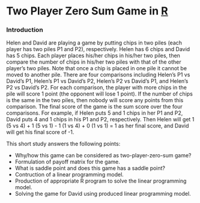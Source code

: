 # Two Player Zero Sum Game in [R](/Program.R)

### Introduction
Helen and David are playing a game by putting chips in two piles (each player has two piles P1 and P2), respectively. Helen has 6 chips and David has 5 chips. Each player places his/her chips in his/her two piles, then compare the number of chips in his/her two piles with that of the other player’s two piles. Note that once a chip is placed in one pile it cannot be moved to another pile. There are four comparisons including Helen’s P1 vs David’s P1, Helen’s P1 vs David’s P2, Helen’s P2 vs David’s P1, and Helen’s P2 vs David’s P2. For each comparison, the player with more chips in the pile will score 1 point (the opponent will lose 1 point). If the number of chips is the same in the two piles, then nobody will score any points from this comparison. The final score of the game is the sum score over the four comparisons. For example, if Helen puts 5 and 1 chips in her P1 and P2, David puts 4 and 1 chips in his P1 and P2, respectively. Then Helen will get 1 (5 vs 4) + 1 (5 vs 1) - 1 (1 vs 4) + 0 (1 vs 1) = 1 as her final score, and David will get his final score of -1.

This short study answers the following points:
- Why/how this game can be considered as two-player-zero-sum game?
- Formulation of payoff matrix for the game.
- What is saddle point and does this game has a saddle point?
- Contruction of a linear programming model.
- Production of appropriate R program to solve the linear programming model.
- Solving the game for David using produced linear programming model.